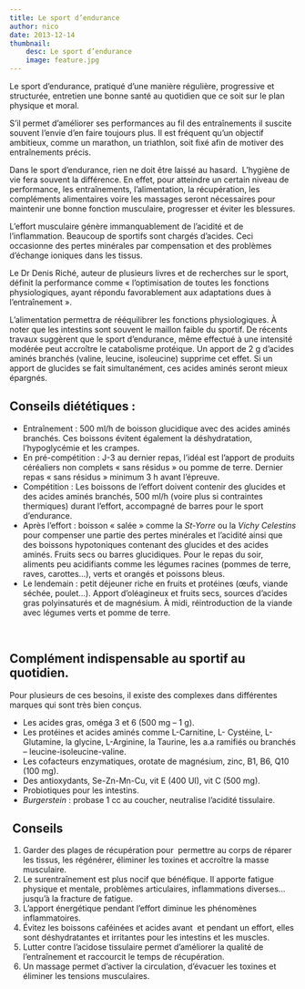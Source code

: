 ```yaml
---
title: Le sport d’endurance
author: nico
date: 2013-12-14
thumbnail:
    desc: Le sport d’endurance
    image: feature.jpg
---
```


Le sport d’endurance, pratiqué d’une manière régulière, progressive et structurée, entretien une bonne santé au quotidien que ce soit sur le plan physique et moral.

S’il permet d’améliorer ses performances au fil des entraînements il suscite souvent l’envie d’en faire toujours plus. Il est fréquent qu’un objectif ambitieux, comme un marathon, un triathlon, soit fixé afin de motiver des entraînements précis.

Dans le sport d’endurance, rien ne doit être laissé au hasard.  L’hygiène de vie fera souvent la différence. En effet, pour atteindre un certain niveau de performance, les entraînements, l’alimentation, la récupération, les compléments alimentaires voire les massages seront nécessaires pour maintenir une bonne fonction musculaire, progresser et éviter les blessures.

L’effort musculaire génère immanquablement de l’acidité et de l’inflammation. Beaucoup de sportifs sont chargés d’acides. Ceci occasionne des pertes minérales par compensation et des problèmes d’échange ioniques dans les tissus.

Le Dr Denis Riché, auteur de plusieurs livres et de recherches sur le sport, définit la performance comme « l’optimisation de toutes les fonctions physiologiques, ayant répondu favorablement aux adaptations dues à l’entraînement ».

L’alimentation permettra de rééquilibrer les fonctions physiologiques. À noter que les intestins sont souvent le maillon faible du sportif. De récents travaux suggèrent que le sport d’endurance, même effectué à une intensité modérée peut accroître le catabolisme protéique. Un apport de 2 g d’acides aminés branchés (valine, leucine, isoleucine) supprime cet effet. Si un apport de glucides se fait simultanément, ces acides aminés seront mieux épargnés.

## Conseils diététiques :

  * Entraînement : 500 ml/h de boisson glucidique avec des acides aminés branchés. Ces boissons évitent également la déshydratation, l’hypoglycémie et les crampes.
  * En pré-compétition : J-3 au dernier repas, l’idéal est l’apport de produits céréaliers non complets « sans résidus » ou pomme de terre. Dernier repas « sans résidus » minimum 3 h avant l’épreuve.
  * Compétition : Les boissons de l’effort doivent contenir des glucides et des acides aminés branchés, 500 ml/h (voire plus si contraintes thermiques) durant l’effort, accompagné de barres pour le sport d’endurance.
  * Après l’effort : boisson « salée » comme la *St-Yorre* ou la *Vichy Celestins* pour compenser une partie des pertes minérales et l’acidité ainsi que des boissons hypotoniques contenant des glucides et des acides aminés. Fruits secs ou barres glucidiques. Pour le repas du soir, aliments peu acidifiants comme les légumes racines (pommes de terre, raves, carottes…), verts et orangés et poissons bleus.
  * Le lendemain : petit déjeuner riche en fruits et protéines (œufs, viande séchée, poulet…). Apport d’oléagineux et fruits secs, sources d’acides gras polyinsaturés et de magnésium. À midi, réintroduction de la viande avec légumes verts et pomme de terre.

&nbsp;

## Complément indispensable au sportif au quotidien.

Pour plusieurs de ces besoins, il existe des complexes dans différentes marques qui sont très bien conçus.

  * Les acides gras, oméga 3 et 6 (500 mg – 1 g).
  * Les protéines et acides aminés comme L-Carnitine, L- Cystéine, L-Glutamine, la glycine, L-Arginine, la Taurine, les a.a ramifiés ou branchés – leucine-isoleucine-valine.
  * Les cofacteurs enzymatiques, orotate de magnésium, zinc, B1, B6, Q10 (100 mg).
  * Des antioxydants, Se-Zn-Mn-Cu, vit E (400 UI), vit C (500 mg).
  * Probiotiques pour les intestins.
  * _Burgerstein_ : probase 1 cc au coucher, neutralise l’acidité tissulaire.

##  Conseils

  1. Garder des plages de récupération pour  permettre au corps de réparer les tissus, les régénérer, éliminer les toxines et accroître la masse musculaire.
  2. Le surentraînement est plus nocif que bénéfique. Il apporte fatigue physique et mentale, problèmes articulaires, inflammations diverses… jusqu’à la fracture de fatigue.
  3. L’apport énergétique pendant l’effort diminue les phénomènes inflammatoires.
  4. Évitez les boissons caféinées et acides avant  et pendant un effort, elles sont déshydratantes et irritantes pour les intestins et les muscles.
  5. Lutter contre l’acidose tissulaire permet d’améliorer la qualité de l’entraînement et raccourcit le temps de récupération.
  6. Un massage permet d’activer la circulation, d’évacuer les toxines et éliminer les tensions musculaires.
